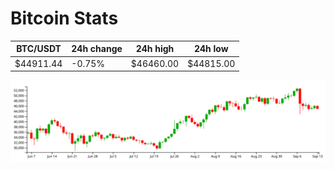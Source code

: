 # Bitcoin Stats

BTC/USDT|24h change|24h high|24h low|
|---|---|---|---|
|$44911.44|-0.75%|$46460.00|$44815.00|

<img src="./chart.svg">
